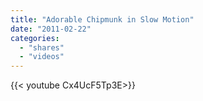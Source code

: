 ```yaml
---
title: "Adorable Chipmunk in Slow Motion"
date: "2011-02-22"
categories:
  - "shares"
  - "videos"
---
```


<div style="width: 70vw;">{{< youtube Cx4UcF5Tp3E>}}</div>
